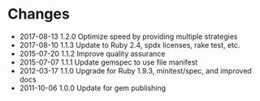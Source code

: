 # Changes

* 2017-08-13 1.2.0 Optimize speed by providing multiple strategies
* 2017-08-10 1.1.3 Update to Ruby 2.4, spdx licenses, rake test, etc.
* 2015-07-20 1.1.2 Improve quality assurance
* 2015-07-07 1.1.1 Update gemspec to use file manifest
* 2012-03-17 1.1.0 Upgrade for Ruby 1.9.3, minitest/spec, and improved docs
* 2011-10-06 1.0.0 Update for gem publishing
